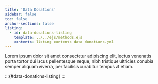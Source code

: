 ```yaml
---
title: 'Data Donations'
sidebar: false
toc: false
anchor-sections: false
listing:
  - id: data-donations-listing
    template: ../../ejs/methods.ejs
    contents: listing-contents-data-donations.yml
---
```


Lorem ipsum dolor sit amet consectetur adipiscing elit, lectus venenatis porta tortor dui lacus pellentesque neque, nibh tristique ultricies conubia semper aliquam viverra, per facilisis curabitur tempus at etiam.

:::{#data-donations-listing}
:::

